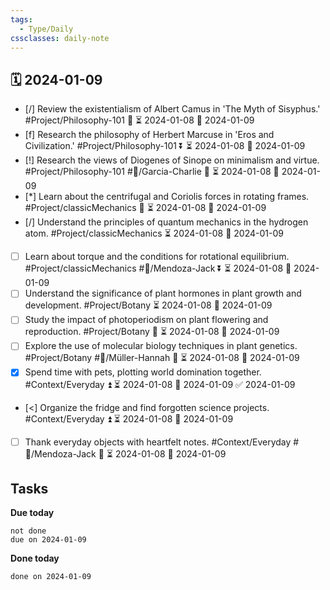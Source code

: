 ```yaml
---
tags:
  - Type/Daily
cssclasses: daily-note
---
```


## 🗓️ 2024-01-09

- [/] Review the existentialism of Albert Camus in 'The Myth of Sisyphus.' #Project/Philosophy-101 🔼 ⏳ 2024-01-08 📅 2024-01-09
- [f] Research the philosophy of Herbert Marcuse in 'Eros and Civilization.' #Project/Philosophy-101 ⏬ ⏳ 2024-01-08 📅 2024-01-09
- [!] Research the views of Diogenes of Sinope on minimalism and virtue. #Project/Philosophy-101 #👤/Garcia-Charlie 🔽 ⏳ 2024-01-08 📅 2024-01-09
- [*] Learn about the centrifugal and Coriolis forces in rotating frames. #Project/classicMechanics 🔺 ⏳ 2024-01-08 📅 2024-01-09
- [/] Understand the principles of quantum mechanics in the hydrogen atom. #Project/classicMechanics ⏳ 2024-01-08 📅 2024-01-09
- [ ] Learn about torque and the conditions for rotational equilibrium. #Project/classicMechanics #👤/Mendoza-Jack ⏬ ⏳ 2024-01-08 📅 2024-01-09
- [ ] Understand the significance of plant hormones in plant growth and development. #Project/Botany ⏳ 2024-01-08 📅 2024-01-09
- [ ] Study the impact of photoperiodism on plant flowering and reproduction. #Project/Botany 🔽 ⏳ 2024-01-08 📅 2024-01-09
- [ ] Explore the use of molecular biology techniques in plant genetics. #Project/Botany #👤/Müller-Hannah 🔼 ⏳ 2024-01-08 📅 2024-01-09
- [x] Spend time with pets, plotting world domination together. #Context/Everyday ⏫ ⏳ 2024-01-08 📅 2024-01-09 ✅ 2024-01-09
- [<] Organize the fridge and find forgotten science projects. #Context/Everyday ⏫ ⏳ 2024-01-08 📅 2024-01-09
- [ ] Thank everyday objects with heartfelt notes. #Context/Everyday #👤/Mendoza-Jack 🔺 ⏳ 2024-01-08 📅 2024-01-09

## Tasks

**Due today**

```tasks
not done
due on 2024-01-09
```

**Done today**

```tasks
done on 2024-01-09
```
            